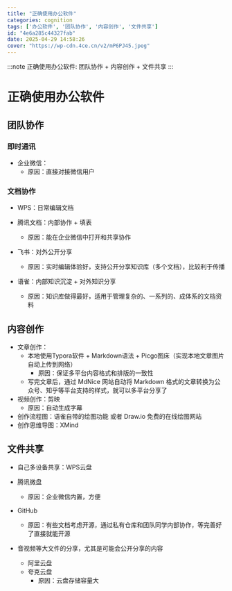 ```yaml
---
title: "正确使用办公软件"
categories: cognition
tags: ['办公软件', '团队协作', '内容创作', '文件共享']
id: "4e6a285c44327fab"
date: 2025-04-29 14:58:26
cover: "https://wp-cdn.4ce.cn/v2/mP6PJ45.jpeg"
---
```


:::note
正确使用办公软件:  团队协作 + 内容创作 + 文件共享
:::

# 正确使用办公软件

## 团队协作

### 即时通讯

- 企业微信：
    - 原因：直接对接微信用户

### 文档协作

- WPS：日常编辑文档

- 腾讯文档：内部协作 + 填表
    - 原因：能在企业微信中打开和共享协作
- 飞书：对外公开分享
    - 原因：实时编辑体验好，支持公开分享知识库（多个文档），比较利于传播
- 语雀：内部知识沉淀 + 对外知识分享
    - 原因：知识库做得最好，适用于管理复杂的、一系列的、成体系的文档资料

## 内容创作

- 文章创作：	
    - 本地使用Typora软件 + Markdown语法 + Picgo图床（实现本地文章图片自动上传到网络）
        - 原因：保证多平台内容格式和排版的一致性
    - 写完文章后，通过 MdNice 网站自动将 Markdown 格式的文章转换为公众号、知乎等平台支持的样式，就可以多平台分享了
- 视频创作：剪映
    - 原因：自动生成字幕
- 创作流程图：语雀自带的绘图功能 或者 Draw.io 免费的在线绘图网站
- 创作思维导图：XMind 

## 文件共享

- 自己多设备共享：WPS云盘

- 腾讯微盘
    - 原因：企业微信内置，方便
- GitHub
    - 原因：有些文档考虑开源，通过私有仓库和团队同学内部协作，等完善好了直接就能开源
- 音视频等大文件的分享，尤其是可能会公开分享的内容
    - 阿里云盘
    - 夸克云盘
        - 原因：云盘存储容量大
